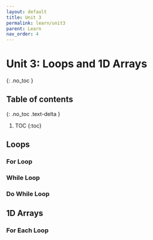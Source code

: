 ```yaml
---
layout: default
title: Unit 3
permalink: learn/unit3
parent: Learn
nav_order: 4
---
```


# Unit 3: Loops and 1D Arrays
{: .no_toc }

## Table of contents
{: .no_toc .text-delta }

1. TOC
{:toc}

## Loops
### For Loop
### While Loop
### Do While Loop

## 1D Arrays
### For Each Loop